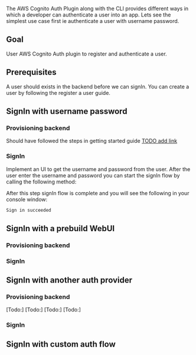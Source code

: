The AWS Cognito Auth Plugin along with the CLI provides different ways in which a developer can authenticate a user into an app. Lets see the simplest use case first ie authenticate a user with username password.

## Goal
User AWS Cognito Auth plugin to register and authenticate a user. 

## Prerequisites

<inline-fragment platform="ios" src="~/lib/auth/fragments/ios/getting_started/10_preReq.md"></inline-fragment>
<inline-fragment platform="android" src="~/lib/auth/fragments/android/getting_started/10_preReq.md"></inline-fragment>

A user should exists in the backend before we can signIn. You can create a user by following the register a user guide.

## SignIn with username password

### Provisioning backend

Should have followed the steps in getting started guide [TODO add link]()

### SignIn 

Implement an UI to get the username and password from the user. After the user enter the username and password you can start the signIn flow by calling the following method:

<inline-fragment platform="ios" src="~/lib/auth/fragments/ios/authentication/username_password/10_signIn.md"></inline-fragment>

After this step signIn flow is complete and you will see the following in your console window:

```bash
Sign in succeeded
```

## SignIn with a prebuild WebUI

### Provisioning backend

### SignIn 

## SignIn with another auth provider

### Provisioning backend


<amplify-block-switcher>
<amplify-block name="Login with Amazon">
[Todo:]
</amplify-block>
<amplify-block name="Sign in with Apple">
[Todo:]
</amplify-block>
<amplify-block name="Facebook Login">
[Todo:]
</amplify-block>
<amplify-block name="Google Sign-In">
[Todo:]
</amplify-block>
</amplify-block-switcher>

### SignIn 

## SignIn with custom auth flow
<!--
<inline-fragment platform="ios" src="~/sdk/auth/fragments/ios/custom-auth-flow.md"></inline-fragment>
<inline-fragment platform="android" src="~/sdk/auth/fragments/android/custom-auth-flow.md"></inline-fragment>
-->